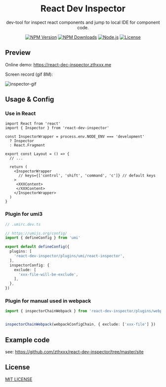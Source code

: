 <h1 align="center">React Dev Inspector</h1>

<p align="center">
dev-tool for inspect react components and jump to local IDE for component code.
</p>

<p align="center">
  <a href="https://www.npmjs.com/package/react-dev-inspector" target="_blank" rel="noopener noreferrer"><img src="https://badgen.net/npm/v/react-dev-inspector" alt="NPM Version" /></a>
  <a href="https://www.npmjs.com/package/react-dev-inspector" target="_blank" rel="noopener noreferrer"><img src="https://badgen.net/npm/dt/react-dev-inspector" alt="NPM Downloads" /></a>
  <a href="https://nodejs.org/" target="_blank" rel="noopener noreferrer"><img src="https://badgen.net/npm/node/react-dev-inspector" alt="Node.js" /></a>
  <a href="https://github.com/zthxxx/react-dev-inspector/blob/master/LICENSE" target="_blank" rel="noopener noreferrer"><img src="https://badgen.net/github/license/zthxxx/react-dev-inspector" alt="License" /></a>
</p>



## Preview

Online demo: https://react-dec-inspector.zthxxx.me

Screen record (gif 8M): 

![inspector-gif](https://i.imgur.com/JlTaIFP.gif)


## Usage & Config

### Use in React

```tsx
import React from 'react'
import { Inspector } from 'react-dev-inspector'

const InspectorWrapper = process.env.NODE_ENV === 'development'
  ? Inspector
  : React.Fragment

export const Layout = () => { 
  // ...
  
  return (
    <InspectorWrapper
      // keys={['control', 'shift', 'command', 'c']} // default keys
    >
     <XXXContent>
     </XXXContent>
    </InspectorWrapper>
  )
}

```

### Plugin for umi3

```ts
// .umirc.dev.ts

// https://umijs.org/config/
import { defineConfig } from 'umi'

export default defineConfig({
  plugins: [
    'react-dev-inspector/plugins/umi/react-inspector',
  ],
  inspectorConfig: {
    exclude: [
      'xxx-file-will-be-exclude',
    ], 
  },
})
```

### Plugin for manual used in webpack

```ts
import { inspectorChainWebpack } from 'react-dev-inspector/plugins/webpack/config-inspector'


inspectorChainWebpack(webpackConfigChain, { exclude: ['xxx-file'] })
```


## Example code

see: https://github.com/zthxxx/react-dev-inspector/tree/master/site


## License

[MIT LICENSE](./LICENSE)
